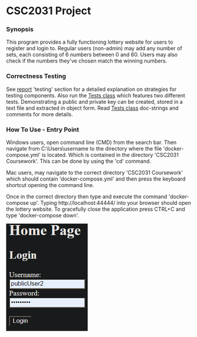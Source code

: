 # CSC2031 Project

### Synopsis

This program provides a fully functioning lottery website for users to register and login to. 
Regular users (non-admin) may add any number of sets, each consisting of 6 numbers between 0 and 60. Users may also
check if the numbers they've chosen match the winning numbers. 

### Correctness Testing

See [report](/Report.pdf) 'testing' section for a detailed explanation on strategies for testing components. Also run
the [Tests class](/src/Tests.java) which features two different tests. Demonstrating a public and 
private key can be created, stored in a text file and extracted in object form. Read [Tests class](/src/Tests.java)
doc-strings and comments for more details.

### How To Use - Entry Point

Windows users, open command line (CMD) from the search bar. Then navigate from C:\Users\username to
the directory where the file 'docker-compose.yml' is located. Which is contained in the directory
'CSC2031 Coursework'. This can be done by using the 'cd' command. 

Mac users, may navigate to the correct directory 'CSC2031 Coursework' which should contain 'docker-compose.yml'
and then press the keyboard shortcut opening the command line. 

Once in the correct directory then type and execute the command 'docker-compose up'. Typing 
http://localhost:44444/ into your browser should open the lottery website. To gracefully close
the application press CTRL+C and type 'docker-compose down'.

![Image of Login](/images/login.png)

### 